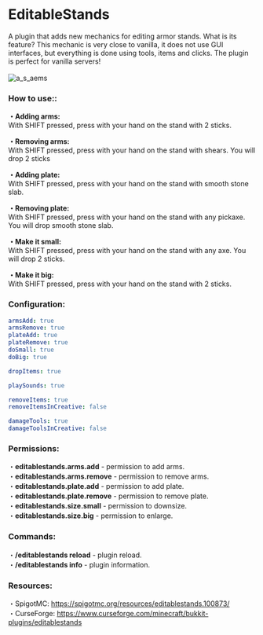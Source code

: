 # EditableStands
A plugin that adds new mechanics for editing armor stands. What is its feature? This mechanic is very close to vanilla, it does not use GUI interfaces, but everything is done using tools, items and clicks. The plugin is perfect for vanilla servers!
<br><br>
![a_s_aems](https://user-images.githubusercontent.com/78260779/167735238-6b73e800-fa4c-41aa-962f-05eea9cdc01a.gif)
<br>
### How to use::
**・Adding arms:**<br>
With SHIFT pressed, press with your hand on the stand with 2 sticks.

**・Removing arms:**<br>
With SHIFT pressed, press with your hand on the stand with shears. You will drop 2 sticks

**・Adding plate:**<br>
With SHIFT pressed, press with your hand on the stand with smooth stone slab.

**・Removing plate:**<br>
With SHIFT pressed, press with your hand on the stand with any pickaxe. You will drop smooth stone slab.

**・Make it small:**<br>
With SHIFT pressed, press with your hand on the stand with any axe. You will drop 2 sticks.

**・Make it big:**<br>
With SHIFT pressed, press with your hand on the stand with 2 sticks.
<br>
### Configuration:
```yaml
armsAdd: true
armsRemove: true
plateAdd: true
plateRemove: true
doSmall: true
doBig: true

dropItems: true

playSounds: true

removeItems: true
removeItemsInCreative: false

damageTools: true
damageToolsInCreative: false
```

### Permissions:
・**editablestands.arms.add** - permission to add arms.<br>
・**editablestands.arms.remove** - permission to remove arms.<br>
・**editablestands.plate.add** - permission to add plate.<br>
・**editablestands.plate.remove** - permission to remove plate.<br>
・**editablestands.size.small** - permission to downsize.<br>
・**editablestands.size.big** - permission to enlarge.<br>

### Commands:
・**/editablestands reload** - plugin reload.<br>
・**/editablestands info** - plugin information.<br>

### Resources:
・SpigotMC: https://spigotmc.org/resources/editablestands.100873/
<br>
・CurseForge: https://www.curseforge.com/minecraft/bukkit-plugins/editablestands
